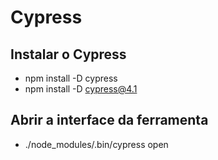 # Cypress

## Instalar o Cypress
- npm install -D cypress
- npm install -D cypress@4.1

## Abrir a interface da ferramenta 
- ./node_modules/.bin/cypress open